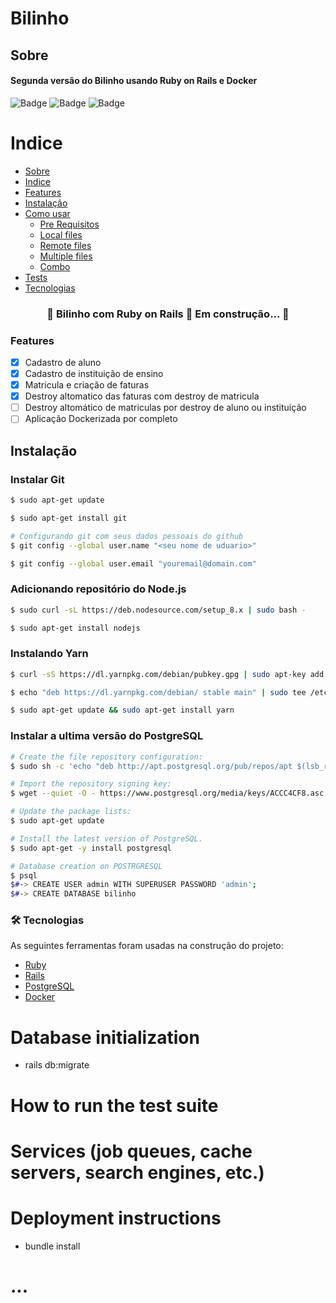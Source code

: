 # Bilinho

## Sobre
#### Segunda versão do Bilinho usando Ruby on Rails e Docker 

![Badge](https://img.shields.io/static/v1?label=Project&message=V1.0.0&color=blue&style=for-the-badge) ![Badge](https://img.shields.io/static/v1?label=Ruby&message=2.7.0&color=red&style=for-the-badge&logo=ruby) ![Badge](https://img.shields.io/static/v1?label=Rails&message=6.1.4&color=red&style=for-the-badge)

Indice
=================
<!--ts-->
   * [Sobre](#Sobre)
   * [Indice](#Indice)
   * [Features](#Features)
   * [Instalação](#instalacao)
   * [Como usar](#como-usar)
      * [Pre Requisitos](#pre-requisitos)
      * [Local files](#local-files)
      * [Remote files](#remote-files)
      * [Multiple files](#multiple-files)
      * [Combo](#combo)
   * [Tests](#testes)
   * [Tecnologias](#tecnologias)
<!--te-->

<h3 align="center"> 
	🚧  Bilinho com Ruby on Rails 🚀 Em construção...  🚧
</h3>

### Features

- [x] Cadastro de aluno
- [x] Cadastro de instituição de ensino
- [x] Matricula e criação de faturas
- [x] Destroy altomatico das faturas com destroy de matricula
- [ ] Destroy altomático de matriculas por destroy de aluno ou instituição 
- [ ] Aplicação Dockerizada por completo

## Instalação

### Instalar Git

```bash
$ sudo apt-get update

$ sudo apt-get install git

# Configurando git com seus dados pessoais do github
$ git config --global user.name "<seu nome de uduario>"

$ git config --global user.email "youremail@domain.com"
```
### Adicionando repositório do Node.js
```bash
$ sudo curl -sL https://deb.nodesource.com/setup_8.x | sudo bash -

$ sudo apt-get install nodejs
```
### Instalando Yarn
```bash
$ curl -sS https://dl.yarnpkg.com/debian/pubkey.gpg | sudo apt-key add -

$ echo "deb https://dl.yarnpkg.com/debian/ stable main" | sudo tee /etc/apt/sources.list.d/yarn.list

$ sudo apt-get update && sudo apt-get install yarn
```
### Instalar a ultima versão do PostgreSQL

```bash
# Create the file repository configuration:
$ sudo sh -c 'echo "deb http://apt.postgresql.org/pub/repos/apt $(lsb_release -cs)-pgdg main" > /etc/apt/sources.list.d/pgdg.list'

# Import the repository signing key:
$ wget --quiet -O - https://www.postgresql.org/media/keys/ACCC4CF8.asc | sudo apt-key add -

# Update the package lists:
$ sudo apt-get update

# Install the latest version of PostgreSQL.
$ sudo apt-get -y install postgresql

# Database creation on POSTRGRESQL
$ psql
$#-> CREATE USER admin WITH SUPERUSER PASSWORD 'admin';
$#-> CREATE DATABASE bilinho

```
### 🛠 Tecnologias

As seguintes ferramentas foram usadas na construção do projeto:

- [Ruby](https://www.ruby-lang.org/pt/)
- [Rails](https://rubyonrails.org/)
- [PostgreSQL](https://www.postgresql.org/)
- [Docker](https://www.docker.com/)

# Database initialization

* rails db:migrate

# How to run the test suite

# Services (job queues, cache servers, search engines, etc.)

# Deployment instructions

 * bundle install

# ...
